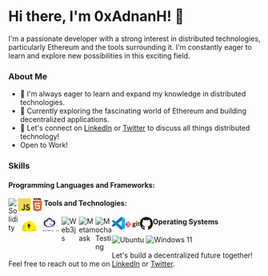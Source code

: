 # Hi there, I'm 0xAdnanH! 👋

I'm a passionate developer with a strong interest in distributed technologies, particularly Ethereum and the tools surrounding it. I'm constantly eager to learn and explore new possibilities in this exciting field.

### About Me

- 🌱 I'm always eager to learn and expand my knowledge in distributed technologies.
- 💼 Currently exploring the fascinating world of Ethereum and building decentralized applications.
- 🔭 Let's connect on [LinkedIn](https://www.linkedin.com/in/adnan-huss-8685aa264) or [Twitter](https://twitter.com/0xAdnanH) to discuss all things distributed technology!
- Open to Work!

### Skills

#### Programming Languages and Frameworks: 

<img align="left" alt="Solidity" width="19px" src="https://upload.wikimedia.org/wikipedia/commons/9/98/Solidity_logo.svg" />
<img align="left" alt="JavaScript" width="26px" src="https://raw.githubusercontent.com/github/explore/80688e429a7d4ef2fca1e82350fe8e3517d3494d/topics/javascript/javascript.png" />
<img align="left" alt="HTML5" width="26px" src="https://raw.githubusercontent.com/github/explore/80688e429a7d4ef2fca1e82350fe8e3517d3494d/topics/html/html.png" />



#### Tools and Technologies:
<img align="left" alt="Hardhat" width="43px" src="https://github.com/YamenMerhi/YamenMerhi/blob/main/20210904_195403.png" />
<img align="left" alt="etherjs" width="44px" src="https://github.com/YamenMerhi/YamenMerhi/blob/main/20210904_201245.png" />
<img align="left" alt="Web3js" width="35px" src="https://miro.medium.com/max/1400/1*2GHi9FwnyA5UTJpcxPSG7A.jpeg" />
<img align="left" alt="Metamask" width="33px" src="https://upload.wikimedia.org/wikipedia/commons/3/36/MetaMask_Fox.svg" />
<img align="left" alt="Mocha Testing" width="33px" src="https://avatars.githubusercontent.com/u/8770005?s=200&v=4" />
<img align="left" alt="Visual Studio Code" width="26px" src="https://raw.githubusercontent.com/github/explore/80688e429a7d4ef2fca1e82350fe8e3517d3494d/topics/visual-studio-code/visual-studio-code.png" />
<img align="left" alt="Git" width="30px" src="https://raw.githubusercontent.com/github/explore/80688e429a7d4ef2fca1e82350fe8e3517d3494d/topics/git/git.png" />
<img align="left" alt="GitHub" width="26px" src="https://raw.githubusercontent.com/github/explore/78df643247d429f6cc873026c0622819ad797942/topics/github/github.png" />



#### Operating Systems

![Ubuntu](https://img.shields.io/badge/Ubuntu-E95420?style=for-the-badge&logo=ubuntu&logoColor=white)
![Windows 11](https://img.shields.io/badge/Windows%2011-%230079d5.svg?style=for-the-badge&logo=Windows%2011&logoColor=white)

Let's build a decentralized future together! Feel free to reach out to me on [LinkedIn](www.linkedin.com/in/0xadnanhuss) or [Twitter](https://twitter.com/0xAdnanH).
